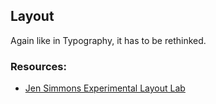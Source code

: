 ## Layout

Again like in Typography, it has to be rethinked.


### Resources:

- [Jen Simmons Experimental Layout Lab](http://labs.jensimmons.com/)
